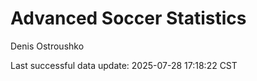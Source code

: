 # Advanced Soccer Statistics
Denis Ostroushko

<!-- gfm -->

Last successful data update: 2025-07-28 17:18:22 CST
